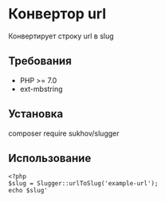 # Конвертор url 
Конвертирует строку url в slug
## Требования
- PHP >= 7.0
- ext-mbstring
## Установка
composer require sukhov/slugger
## Использование
```
<?php
$slug = Slugger::urlToSlug('example-url');
echo $slug'
```